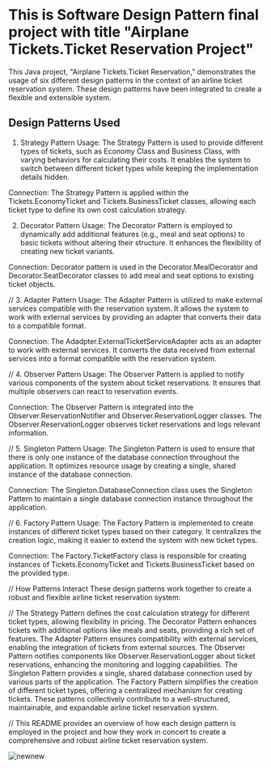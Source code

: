 # This is Software Design Pattern final project with title "Airplane Tickets.Ticket Reservation Project"
This Java project, "Airplane Tickets.Ticket Reservation," demonstrates the usage of six different design patterns in the context of an airline ticket reservation system. These design patterns have been integrated to create a flexible and extensible system.

## Design Patterns Used
1. Strategy Pattern
Usage: The Strategy Pattern is used to provide different types of tickets, such as Economy Class and Business Class, with varying behaviors for calculating their costs. It enables the system to switch between different ticket types while keeping the implementation details hidden.


Connection: The Strategy Pattern is applied within the Tickets.EconomyTicket and Tickets.BusinessTicket classes, allowing each ticket type to define its own cost calculation strategy.

2. Decorator Pattern
Usage: The Decorator Pattern is employed to dynamically add additional features (e.g., meal and seat options) to basic tickets without altering their structure. It enhances the flexibility of creating new ticket variants.


Connection: Decorator pattern is used in the Decorator.MealDecorator and Decorator.SeatDecorator classes to add meal and seat options to existing ticket objects.

//
3. Adapter Pattern
Usage: The Adapter Pattern is utilized to make external services compatible with the reservation system. It allows the system to work with external services by providing an adapter that converts their data to a compatible format.

Connection: The Adadpter.ExternalTicketServiceAdapter acts as an adapter to work with external services. It converts the data received from external services into a format compatible with the reservation system.

//
4. Observer Pattern
Usage: The Observer Pattern is applied to notify various components of the system about ticket reservations. It ensures that multiple observers can react to reservation events.


Connection: The Observer Pattern is integrated into the Observer.ReservationNotifier and Observer.ReservationLogger classes. The Observer.ReservationLogger observes ticket reservations and logs relevant information.

//
5. Singleton Pattern
Usage: The Singleton Pattern is used to ensure that there is only one instance of the database connection throughout the application. It optimizes resource usage by creating a single, shared instance of the database connection.


Connection: The Singleton.DatabaseConnection class uses the Singleton Pattern to maintain a single database connection instance throughout the application.

//
6. Factory Pattern
Usage: The Factory Pattern is implemented to create instances of different ticket types based on their category. It centralizes the creation logic, making it easier to extend the system with new ticket types.


Connection: The Factory.TicketFactory class is responsible for creating instances of Tickets.EconomyTicket and Tickets.BusinessTicket based on the provided type.

//
How Patterns Interact
These design patterns work together to create a robust and flexible airline ticket reservation system:

//
The Strategy Pattern defines the cost calculation strategy for different ticket types, allowing flexibility in pricing.
The Decorator Pattern enhances tickets with additional options like meals and seats, providing a rich set of features.
The Adapter Pattern ensures compatibility with external services, enabling the integration of tickets from external sources.
The Observer Pattern notifies components like Observer.ReservationLogger about ticket reservations, enhancing the monitoring and logging capabilities.
The Singleton Pattern provides a single, shared database connection used by various parts of the application.
The Factory Pattern simplifies the creation of different ticket types, offering a centralized mechanism for creating tickets.
These patterns collectively contribute to a well-structured, maintainable, and expandable airline ticket reservation system.

//
This README provides an overview of how each design pattern is employed in the project and how they work in concert to create a comprehensive and robust airline ticket reservation system.


![newnew](https://github.com/daniyaradil04/sdp_final/assets/124418726/5fc1f00f-bad2-4be0-99a0-bc6b7c2e069e)



 

